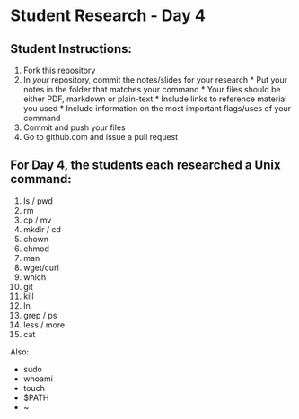 Student Research - Day 4
========================

Student Instructions:
---------------------

  1. Fork this repository
  2. In *your* repository, commit the notes/slides for your research
    * Put your notes in the folder that matches your command
    * Your files should be either PDF, markdown or plain-text
    * Include links to reference material you used
    * Include information on the most important flags/uses of your command
  3. Commit and push your files
  4. Go to github.com and issue a pull request

For Day 4, the students each researched a Unix command:
-------------------------------------------------------

  1. ls / pwd
  1. rm
  1. cp / mv
  1. mkdir / cd
  1. chown
  1. chmod
  1. man
  1. wget/curl
  1. which
  1. git
  1. kill
  1. ln
  1. grep / ps
  1. less / more
  1. cat

Also:

  * sudo
  * whoami
  * touch
  * $PATH
  * ~
